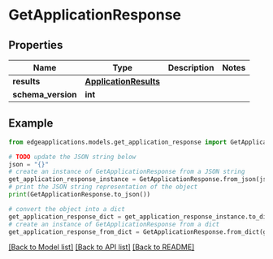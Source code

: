 # GetApplicationResponse


## Properties

Name | Type | Description | Notes
------------ | ------------- | ------------- | -------------
**results** | [**ApplicationResults**](ApplicationResults.md) |  | 
**schema_version** | **int** |  | 

## Example

```python
from edgeapplications.models.get_application_response import GetApplicationResponse

# TODO update the JSON string below
json = "{}"
# create an instance of GetApplicationResponse from a JSON string
get_application_response_instance = GetApplicationResponse.from_json(json)
# print the JSON string representation of the object
print(GetApplicationResponse.to_json())

# convert the object into a dict
get_application_response_dict = get_application_response_instance.to_dict()
# create an instance of GetApplicationResponse from a dict
get_application_response_from_dict = GetApplicationResponse.from_dict(get_application_response_dict)
```
[[Back to Model list]](../README.md#documentation-for-models) [[Back to API list]](../README.md#documentation-for-api-endpoints) [[Back to README]](../README.md)


